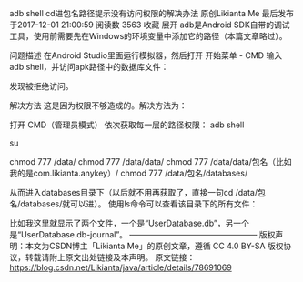 
adb shell cd进包名路径提示没有访问权限的解决办法
原创Likianta Me 最后发布于2017-12-01 21:00:59 阅读数 3563  收藏
展开
adb是Android SDK自带的调试工具，使用前需要先在Windows的环境变量中添加它的路径（本篇文章略过）。

问题描述
在Android Studio里面运行模拟器，然后打开 开始菜单 - CMD 输入adb shell，并访问apk路径中的数据库文件：





发现被拒绝访问。

解决方法
这是因为权限不够造成的。解决方法为：

打开 CMD（管理员模式）
依次获取每一层的路径权限：
adb shell

su

chmod 777 /data/
chmod 777 /data/data/
chmod 777 /data/data/包名（比如我的是com.likianta.anykey）/
chmod 777 /data/包名/databases/

从而进入databases目录下（以后就不用再获取了，直接一句cd /data/包名/databases/就可以进）。
使用ls命令可以查看该目录下的所有文件：



比如我这里就显示了两个文件，一个是“UserDatabase.db”，另一个是“UserDatabase.db-journal”。
————————————————
版权声明：本文为CSDN博主「Likianta Me」的原创文章，遵循 CC 4.0 BY-SA 版权协议，转载请附上原文出处链接及本声明。
原文链接：https://blog.csdn.net/Likianta/java/article/details/78691069

